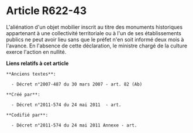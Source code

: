 # Article R622-43

L'aliénation d'un objet mobilier inscrit au titre des monuments historiques appartenant à une collectivité territoriale ou à
l'un de ses établissements publics ne peut avoir lieu sans que le préfet n'en soit informé deux mois à l'avance. En l'absence
de cette déclaration, le ministre chargé de la culture exerce l'action en nullité.

**Liens relatifs à cet article**

	**Anciens textes**:

	  - Décret n°2007-487 du 30 mars 2007 - art. 82 (Ab)

	**Créé par**:

	  - Décret n°2011-574 du 24 mai 2011  - art.

	**Codifié par**:

	  - Décret n°2011-574 du 24 mai 2011 Annexe - art.
